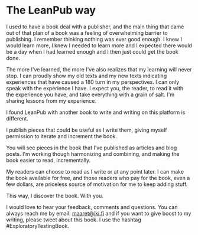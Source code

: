 # The LeanPub way

I used to have a book deal with a publisher, and the main thing that came out of that plan of a book was a feeling of overwhelming barrier to publishing. I remember thinking nothing was ever good enough. I knew I would learn more, I knew I needed to learn more and I expected there would be a day when I had learned enough and I then just could get the book done.

The more I've learned, the more I've also realizes that my learning will never stop. I can proudly show my old texts and my new texts indicating experiences that have caused a 180 turn in my perspectives. I can only speak with the experience I have. I expect you, the reader, to read it with the experience you have, and take everything with a grain of salt. I'm sharing lessons from my experience.

I found LeanPub with another book to write and writing on this platform is different.

I publish pieces that could be useful as I write them, giving myself permission to iterate and increment the book.

You will see pieces in the book that I've published as articles and blog posts. I'm working though harmonizing and combining, and making the book easier to read, incrementally.

My readers can choose to read as I write or at any point later. I can make the book available for free, and those readers who pay for the book, even a few dollars, are priceless source of motivation for me to keep adding stuff.

This way, I discover the book. With you.

I would love to hear your feedback, comments and questions. You can always reach me by email: maaret@iki.fi and if you want to give boost to my writing, please tweet about this book. I use the hashtag #ExploratoryTestingBook.  
